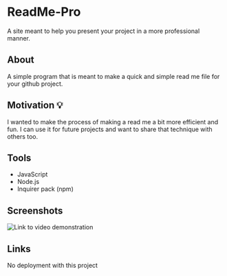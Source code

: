 # ReadMe-Pro
A site meant to help you present your project in a more professional manner. 

## About

A simple program that is meant to make a quick and simple read me file for your github project.


## Motivation 💡

I wanted to make the process of making a read me a bit more efficient and fun. I can use it for future projects and want to share that technique with others too.

## Tools 

- JavaScript
- Node.js 
- Inquirer pack (npm)

## Screenshots 

![Link to video demonstration](https://streamable.com/yf4xkz)


## Links 

No deployment with this project
